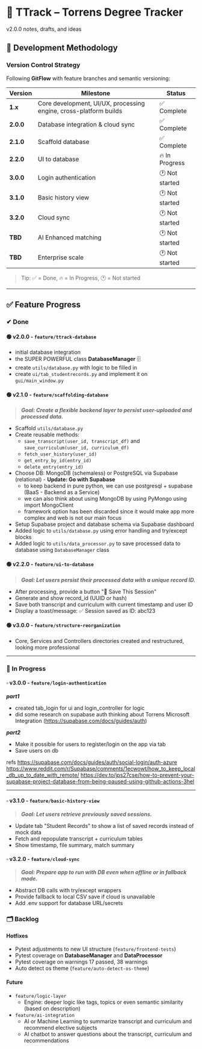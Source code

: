 # 🧠 TTrack – Torrens Degree Tracker

v2.0.0 notes, drafts, and ideas

## 🔬 Development Methodology

### Version Control Strategy
Following **GitFlow** with feature branches and semantic versioning:

| Version | Milestone | Status |
|---------|-----------|--------|
| **1.x** | Core development, UI/UX, processing engine, cross-platform builds | ✅ Complete |
| **2.0.0** | Database integration & cloud sync | ✅ Complete |
| **2.1.0** | Scaffold database | ✅ Complete |
| **2.2.0** | UI to database | 🔥 In Progress |
| **3.0.0** | Login authentication | 🕐 Not started |
| **3.1.0** | Basic history view | 🕐 Not started |
| **3.2.0** | Cloud sync | 🕐 Not started |
| **TBD** | AI Enhanced matching | 🕐 Not started |
| **TBD** | Enterprise scale | 🕐 Not started |

> Tip: ✅ = Done, 🔥 = In Progress, 🕐 = Not started

---

## ✅ Feature Progress

### ✔ Done

#### 🟢 v2.0.0 - `feature/ttrack-database`
- initial database integration
- the SUPER POWERFUL class **DatabaseManager** 🗄️
- create `utils/database.py` with logic to be filled in
- create `ui/tab_studentrecords.py` and implement it on `gui/main_window.py`

#### 🟢 v2.1.0 - `feature/scaffolding-database`
> ***Goal: Create a flexible backend layer to persist user-uploaded and processed data.***
- Scaffold `utils/database.py`
- Create reusable methods:
  - `save_transcript(user_id, transcript_df)` and `save_curriculum(user_id, curriculum_df)`
  - `fetch_user_history(user_id)`
  - `get_entry_by_id(entry_id)`
  - `delete_entry(entry_id)`
- Choose DB: MongoDB (schemaless) or PostgreSQL via Supabase (relational) - **Update: Go with Supabase**
  - to keep backend in pure python, we can use postgresql + supabase (BaaS - Backend as a Service)
  - we can also think about using MongoDB by using PyMongo using import MongoClient
  - framework option has been discarded since it would make app more complex and web is not our main focus
- Setup Supabase project and database schema via Supabase dashboard
- Added logic to `utils/database.py` using error handling and try/except blocks
- Added logic to `utils/data_processor.py` to save processed data to database using `DatabaseManager` class

#### 🟢 v2.2.0 - `feature/ui-to-database`
> ***Goal: Let users persist their processed data with a unique record ID.***
- After processing, provide a button "💾 Save This Session"
- Generate and show record_id (UUID or hash)
- Save both transcript and curriculum with current timestamp and user ID
- Display a toast/message: ✅ Session saved as ID: abc123

#### 🟢 v3.0.0 - `feature/structure-reorganization`
- Core, Services and Controllers directories created and restructured, looking more professional

---

### 🔧 In Progress

#### ▫️ v3.0.0 - `feature/login-authentication`
***part1***
- created tab_login for ui and login_controller for logic
- did some research on supabase auth thinking about Torrens Microsoft Integration (https://supabase.com/docs/guides/auth)

***part2***
- Make it possible for users to register/login on the app via tab
- Save users on db

refs
https://supabase.com/docs/guides/auth/social-login/auth-azure
https://www.reddit.com/r/Supabase/comments/1ecwowt/how_to_keep_local_db_up_to_date_with_remote/
https://dev.to/jps27cse/how-to-prevent-your-supabase-project-database-from-being-paused-using-github-actions-3hel

---

#### ▫️ v3.1.0 - `feature/basic-history-view`
> ***Goal: Let users retrieve previously saved sessions.***
- Update tab "Student Records" to show a list of saved records instead of mock data
- Fetch and repopulate transcript + curriculum tables
- Show timestamp, file summary, match summary

#### ▫️ v3.2.0 - `feature/cloud-sync`
> ***Goal: Prepare app to run with DB even when offline or in fallback mode.***
- Abstract DB calls with try/except wrappers
- Provide fallback to local CSV save if cloud is unavailable
- Add .env support for database URL/secrets

### 🗂️ Backlog

#### Hotfixes
- Pytest adjustments to new UI structure (`feature/frontend-tests`)
- Pytest coverage on **DatabaseManager** and **DataProcessor**
- Pytest coverage on warnings 17 passed, 38 warnings
- Auto detect os theme (`feature/auto-detect-os-theme`)

#### Future
- `feature/logic-layer` 
  - Engine: deeper logic like tags, topics or even semantic similarity (based on description) 
- `feature/ai-integration` 
  - AI or Machine Learning to summarize transcript and curriculum and recommend elective subjects 
  - AI chatbot to answer questions about the transcript, curriculum and recommendations 